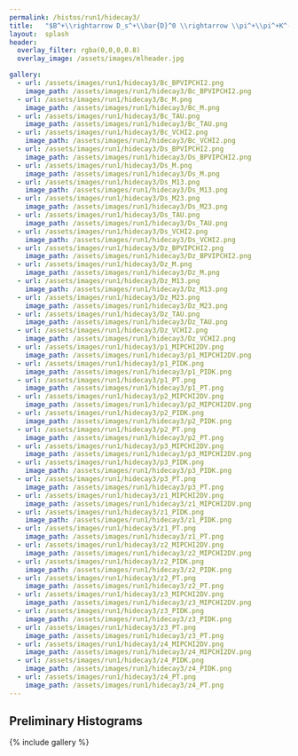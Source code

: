 ```yaml
---
permalink: /histos/run1/hidecay3/
title:   "$B^+\\rightarrow D_s^+\\bar{D}^0 \\rightarrow \\pi^+\\pi^+K^-$ || $K^+\\pi^-\\pi^+\\pi^-$"
layout:  splash
header:
  overlay_filter: rgba(0,0,0,0.8)
  overlay_image: /assets/images/mlheader.jpg

gallery:
  - url: /assets/images/run1/hidecay3/Bc_BPVIPCHI2.png
    image_path: /assets/images/run1/hidecay3/Bc_BPVIPCHI2.png
  - url: /assets/images/run1/hidecay3/Bc_M.png
    image_path: /assets/images/run1/hidecay3/Bc_M.png
  - url: /assets/images/run1/hidecay3/Bc_TAU.png
    image_path: /assets/images/run1/hidecay3/Bc_TAU.png
  - url: /assets/images/run1/hidecay3/Bc_VCHI2.png
    image_path: /assets/images/run1/hidecay3/Bc_VCHI2.png
  - url: /assets/images/run1/hidecay3/Ds_BPVIPCHI2.png
    image_path: /assets/images/run1/hidecay3/Ds_BPVIPCHI2.png
  - url: /assets/images/run1/hidecay3/Ds_M.png
    image_path: /assets/images/run1/hidecay3/Ds_M.png
  - url: /assets/images/run1/hidecay3/Ds_M13.png
    image_path: /assets/images/run1/hidecay3/Ds_M13.png
  - url: /assets/images/run1/hidecay3/Ds_M23.png
    image_path: /assets/images/run1/hidecay3/Ds_M23.png
  - url: /assets/images/run1/hidecay3/Ds_TAU.png
    image_path: /assets/images/run1/hidecay3/Ds_TAU.png
  - url: /assets/images/run1/hidecay3/Ds_VCHI2.png
    image_path: /assets/images/run1/hidecay3/Ds_VCHI2.png
  - url: /assets/images/run1/hidecay3/Dz_BPVIPCHI2.png
    image_path: /assets/images/run1/hidecay3/Dz_BPVIPCHI2.png
  - url: /assets/images/run1/hidecay3/Dz_M.png
    image_path: /assets/images/run1/hidecay3/Dz_M.png
  - url: /assets/images/run1/hidecay3/Dz_M13.png
    image_path: /assets/images/run1/hidecay3/Dz_M13.png
  - url: /assets/images/run1/hidecay3/Dz_M23.png
    image_path: /assets/images/run1/hidecay3/Dz_M23.png
  - url: /assets/images/run1/hidecay3/Dz_TAU.png
    image_path: /assets/images/run1/hidecay3/Dz_TAU.png
  - url: /assets/images/run1/hidecay3/Dz_VCHI2.png
    image_path: /assets/images/run1/hidecay3/Dz_VCHI2.png
  - url: /assets/images/run1/hidecay3/p1_MIPCHI2DV.png
    image_path: /assets/images/run1/hidecay3/p1_MIPCHI2DV.png
  - url: /assets/images/run1/hidecay3/p1_PIDK.png
    image_path: /assets/images/run1/hidecay3/p1_PIDK.png
  - url: /assets/images/run1/hidecay3/p1_PT.png
    image_path: /assets/images/run1/hidecay3/p1_PT.png
  - url: /assets/images/run1/hidecay3/p2_MIPCHI2DV.png
    image_path: /assets/images/run1/hidecay3/p2_MIPCHI2DV.png
  - url: /assets/images/run1/hidecay3/p2_PIDK.png
    image_path: /assets/images/run1/hidecay3/p2_PIDK.png
  - url: /assets/images/run1/hidecay3/p2_PT.png
    image_path: /assets/images/run1/hidecay3/p2_PT.png
  - url: /assets/images/run1/hidecay3/p3_MIPCHI2DV.png
    image_path: /assets/images/run1/hidecay3/p3_MIPCHI2DV.png
  - url: /assets/images/run1/hidecay3/p3_PIDK.png
    image_path: /assets/images/run1/hidecay3/p3_PIDK.png
  - url: /assets/images/run1/hidecay3/p3_PT.png
    image_path: /assets/images/run1/hidecay3/p3_PT.png
  - url: /assets/images/run1/hidecay3/z1_MIPCHI2DV.png
    image_path: /assets/images/run1/hidecay3/z1_MIPCHI2DV.png
  - url: /assets/images/run1/hidecay3/z1_PIDK.png
    image_path: /assets/images/run1/hidecay3/z1_PIDK.png
  - url: /assets/images/run1/hidecay3/z1_PT.png
    image_path: /assets/images/run1/hidecay3/z1_PT.png
  - url: /assets/images/run1/hidecay3/z2_MIPCHI2DV.png
    image_path: /assets/images/run1/hidecay3/z2_MIPCHI2DV.png
  - url: /assets/images/run1/hidecay3/z2_PIDK.png
    image_path: /assets/images/run1/hidecay3/z2_PIDK.png
  - url: /assets/images/run1/hidecay3/z2_PT.png
    image_path: /assets/images/run1/hidecay3/z2_PT.png
  - url: /assets/images/run1/hidecay3/z3_MIPCHI2DV.png
    image_path: /assets/images/run1/hidecay3/z3_MIPCHI2DV.png
  - url: /assets/images/run1/hidecay3/z3_PIDK.png
    image_path: /assets/images/run1/hidecay3/z3_PIDK.png
  - url: /assets/images/run1/hidecay3/z3_PT.png
    image_path: /assets/images/run1/hidecay3/z3_PT.png
  - url: /assets/images/run1/hidecay3/z4_MIPCHI2DV.png
    image_path: /assets/images/run1/hidecay3/z4_MIPCHI2DV.png
  - url: /assets/images/run1/hidecay3/z4_PIDK.png
    image_path: /assets/images/run1/hidecay3/z4_PIDK.png
  - url: /assets/images/run1/hidecay3/z4_PT.png
    image_path: /assets/images/run1/hidecay3/z4_PT.png
---
```


## Preliminary Histograms
{% include gallery %}
